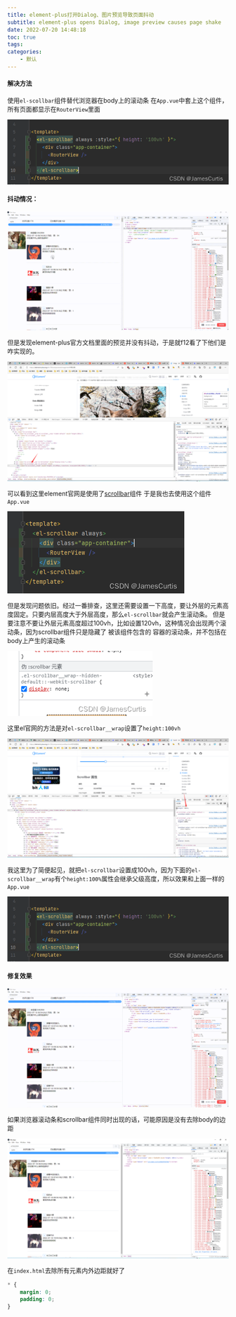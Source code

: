 ```yaml
---
title: element-plus打开Dialog、图片预览导致页面抖动
subtitle: element-plus opens Dialog, image preview causes page shake
date: 2022-07-20 14:48:18
toc: true
tags: 
categories: 
    - 默认
---
```


#### 解决方法
使用`el-scollbar`组件替代浏览器在body上的滚动条
在`App.vue`中套上这个组件，所有页面都显示在`RouterView`里面

![16936523905371693652389843.png](https://raw.githubusercontent.com/james-curtis/blog-img/img/img/16936523905371693652389843.png)

#### 抖动情况：
![16936525975351fb2326de60440c09eaa21600c0e57c2.gif](https://raw.githubusercontent.com/james-curtis/blog-img/img/img/16936525975351fb2326de60440c09eaa21600c0e57c2.gif)

但是发现element-plus官方文档里面的预览并没有抖动，于是就f12看了下他们是咋实现的。

![16936526155351693652614788.png](https://raw.githubusercontent.com/james-curtis/blog-img/img/img/16936526155351693652614788.png)

可以看到这里element官网是使用了[scrollbar](https://element-plus.org/zh-CN/component/scrollbar.html)组件
于是我也去使用这个组件
`App.vue`

![16936526315401693652631105.png](https://raw.githubusercontent.com/james-curtis/blog-img/img/img/16936526315401693652631105.png)

但是发现问题依旧。经过一番排查，这里还需要设置一下高度，要让外层的元素高度固定。只要内层高度大于外层高度，那么`el-scrollbar`就会产生滚动条。
但是要注意不要让外层元素高度超过100vh，比如设置120vh，这种情况会出现两个滚动条，因为scrollbar组件只是隐藏了 被该组件包含的 容器的滚动条，并不包括在body上产生的滚动条

![16936526425361693652641724.png](https://raw.githubusercontent.com/james-curtis/blog-img/img/img/16936526425361693652641724.png)

这里el官网的方法是对`el-scrollbar__wrap`设置了`height:100vh`

![16936526555351693652655027.png](https://raw.githubusercontent.com/james-curtis/blog-img/img/img/16936526555351693652655027.png)

我这里为了简便起见，就把`el-scrollbar`设置成100vh，因为下面的`el-scrollbar__wrap`有个`height:100%`属性会继承父级高度，所以效果和上面一样的
`App.vue`

![16936526665351693652665672.png](https://raw.githubusercontent.com/james-curtis/blog-img/img/img/16936526665351693652665672.png)


#### 修复效果
![16936527025354a69219b0f5c4c51b620182afd1b84b4.gif](https://raw.githubusercontent.com/james-curtis/blog-img/img/img/16936527025354a69219b0f5c4c51b620182afd1b84b4.gif)

如果浏览器滚动条和scrollbar组件同时出现的话，可能原因是没有去除body的边距

![16936527279931693652727088.png](https://raw.githubusercontent.com/james-curtis/blog-img/img/img/16936527279931693652727088.png)

在`index.html`去除所有元素内外边距就好了
```css
* {
	margin: 0;
	padding: 0;
}
```
